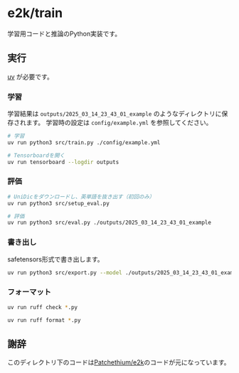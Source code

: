# e2k/train

学習用コードと推論のPython実装です。

## 実行

[uv](https://docs.astral.sh/uv/) が必要です。

### 学習

学習結果は `outputs/2025_03_14_23_43_01_example` のようなディレクトリに保存されます。
学習時の設定は `config/example.yml` を参照してください。

```bash
# 学習
uv run python3 src/train.py ./config/example.yml
```

```bash
# Tensorboardを開く
uv run tensorboard --logdir outputs
```

### 評価

```bash
# UniDicをダウンロードし、英単語を抜き出す（初回のみ）
uv run python3 src/setup_eval.py
```

```bash
# 評価
uv run python3 src/eval.py ./outputs/2025_03_14_23_43_01_example
```

### 書き出し

safetensors形式で書き出します。

```bash
uv run python3 src/export.py --model ./outputs/2025_03_14_23_43_01_example/model-e10.pth --output ./outputs/2025_03_14_23_43_01_example/model.safetensors
```

### フォーマット

```bash
uv run ruff check *.py

uv run ruff format *.py
```

## 謝辞

このディレクトリ下のコードは[Patchethium/e2k](https://github.com/Patchethium/e2k)のコードが元になっています。
